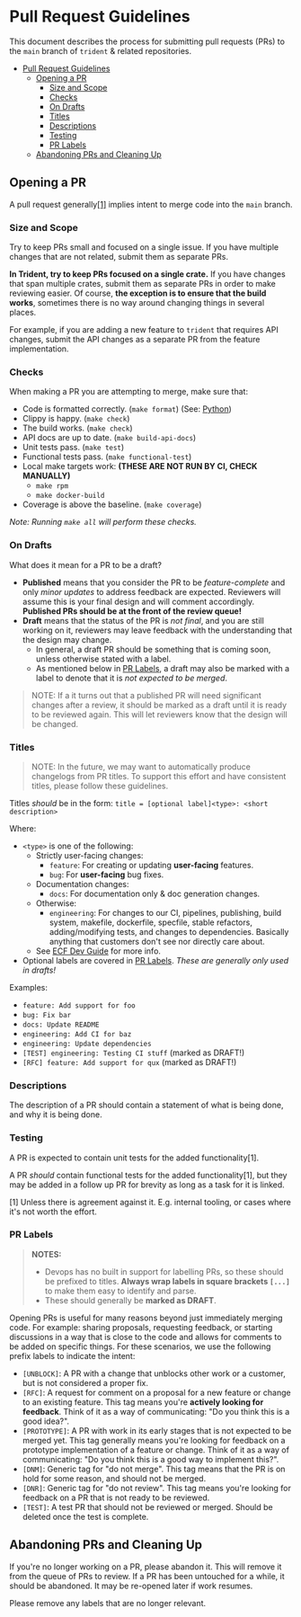 # Pull Request Guidelines

This document describes the process for submitting pull requests (PRs) to the
`main` branch of `trident` & related repositories.

- [Pull Request Guidelines](#pull-request-guidelines)
  - [Opening a PR](#opening-a-pr)
    - [Size and Scope](#size-and-scope)
    - [Checks](#checks)
    - [On Drafts](#on-drafts)
    - [Titles](#titles)
    - [Descriptions](#descriptions)
    - [Testing](#testing)
    - [PR Labels](#pr-labels)
  - [Abandoning PRs and Cleaning Up](#abandoning-prs-and-cleaning-up)

## Opening a PR

A pull request generally[[1]](#pr-labels) implies intent to merge code into the
`main` branch.

### Size and Scope

Try to keep PRs small and focused on a single issue. If you have multiple changes
that are not related, submit them as separate PRs.

**In Trident, try to keep PRs focused on a single crate.** If you have changes that
span multiple crates, submit them as separate PRs in order to make reviewing
easier. Of course, **the exception is to ensure that the build works**, sometimes
there is no way around changing things in several places.

For example, if you are adding a new feature to `trident` that requires API
changes, submit the API changes as a separate PR from the feature
implementation.

### Checks

When making a PR you are attempting to merge, make sure that:

- Code is formatted correctly. (`make format`) (See: [Python](./python.md))
- Clippy is happy. (`make check`)
- The build works. (`make check`)
- API docs are up to date. (`make build-api-docs`)
- Unit tests pass. (`make test`)
- Functional tests pass. (`make functional-test`)
- Local make targets work: **(THESE ARE NOT RUN BY CI, CHECK MANUALLY)**
  - `make rpm`
  - `make docker-build`
- Coverage is above the baseline. (`make coverage`)

*Note: Running `make all` will perform these checks.*

### On Drafts

What does it mean for a PR to be a draft?

- **Published** means that you consider the PR to be *feature-complete* and only
  *minor updates* to address feedback are expected. Reviewers will assume this is
  your final design and will comment accordingly. **Published PRs should be at
  the front of the review queue!**
- **Draft** means that the status of the PR is *not final*, and you
  are still working on it, reviewers may leave feedback with the understanding
  that the design may change.
  - In general, a draft PR should be something that is coming soon, unless otherwise
    stated with a label.
  - As mentioned below in [PR Labels](#pr-labels), a draft may also be marked
    with a label to denote that it is *not expected to be merged*.

> NOTE: If a it turns out that a published PR will need significant changes
> after a review, it should be marked as a draft until it is ready to be
> reviewed again. This will let reviewers know that the design will be changed.

### Titles

> NOTE: In the future, we may want to automatically produce changelogs from PR
> titles. To support this effort and have consistent titles, please follow these
> guidelines.

Titles *should* be in the form: `title = [optional label]<type>: <short description>`

Where:

- `<type>` is one of the following:
  - Strictly user-facing changes:
    - `feature`: For creating or updating **user-facing** features.
    - `bug`: For **user-facing** bug fixes.
  - Documentation changes:
    - `docs`: For documentation only & doc generation changes.
  - Otherwise:
    - `engineering`: For changes to our CI, pipelines, publishing, build system,
      makefile, dockerfile, specfile, stable refactors, adding/modifying tests,
      and changes to dependencies. Basically anything that customers don't see nor
      directly care about.
  - See [ECF Dev
    Guide](https://dev.azure.com/mariner-org/ECF/_git/ecf-docs?version=GBmain&path=/TeamDocs/dev-guide.md&_a=preview)
    for more info.
- Optional labels are covered in [PR Labels](#pr-labels). *These are generally
  only used in drafts!*

Examples:

- `feature: Add support for foo`
- `bug: Fix bar`
- `docs: Update README`
- `engineering: Add CI for baz`
- `engineering: Update dependencies`
- `[TEST] engineering: Testing CI stuff` (marked as DRAFT!)
- `[RFC] feature: Add support for qux` (marked as DRAFT!)

### Descriptions

The description of a PR should contain a statement of what is being done, and
why it is being done.

### Testing

A PR is expected to contain unit tests for the added functionality[1].

A PR *should* contain functional tests for the added functionality[1], but they
may be added in a follow up PR for brevity as long as a task for it is linked.

[1] Unless there is agreement against it. E.g. internal tooling, or cases where
it's not worth the effort.

### PR Labels

> **NOTES:**
>
> - Devops has no built in support for labelling PRs, so these should be
> prefixed to titles. **Always wrap labels in square brackets `[...]`** to make
> them easy to identify and parse.
> - These should generally be **marked as DRAFT**.

Opening PRs is useful for many reasons beyond just immediately merging code. For
example: sharing proposals, requesting feedback, or starting discussions in a
way that is close to the code and allows for comments to be added on specific
things. For these scenarios, we use the following prefix labels to indicate the
intent:

- `[UNBLOCK]`: A PR with a change that unblocks other work or a customer, but is
  not considered a proper fix.
- `[RFC]`: A request for comment on a proposal for a new feature or change to an
  existing feature. This tag means you're **actively looking for feedback**. Think
  of it as a way of communicating: "Do you think this is a good idea?".
- `[PROTOTYPE]`: A PR with work in its early stages that is not expected to be
  merged yet. This tag generally means you're looking for feedback on a
  prototype implementation of a feature or change. Think of it as a way of
  communicating: "Do you think this is a good way to implement this?".
- `[DNM]`: Generic tag for "do not merge". This tag means that the PR is on hold
  for some reason, and should not be merged.
- `[DNR]`: Generic tag for "do not review". This tag means you're looking for
  feedback on a PR that is not ready to be reviewed.
- `[TEST]`: A test PR that should not be reviewed or merged. Should be deleted
  once the test is complete.

## Abandoning PRs and Cleaning Up

If you're no longer working on a PR, please abandon it. This will remove it from
the queue of PRs to review. If a PR has been untouched for a while, it
should be abandoned. It may be re-opened later if work resumes.

Please remove any labels that are no longer relevant.
